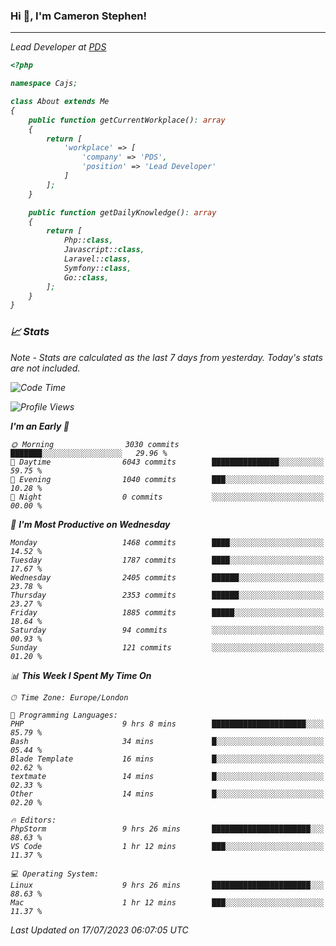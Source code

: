 ### Hi 👋, I'm Cameron Stephen!
<hr>
<p><em>Lead Developer at <a href="https://prindatasolutions.co.uk">PDS</a></p>


```php
<?php

namespace Cajs;

class About extends Me
{
    public function getCurrentWorkplace(): array
    {
        return [
            'workplace' => [
                'company' => 'PDS',
                'position' => 'Lead Developer'
            ]
        ];
    }

    public function getDailyKnowledge(): array
    {
        return [
            Php::class,
            Javascript::class,
            Laravel::class,
            Symfony::class,
            Go::class,
        ];
    }
}
```

### 📈 Stats
<p><em>Note - Stats are calculated as the last 7 days from yesterday. Today's stats are not included.</em></p>


<!--START_SECTION:waka-->
![Code Time](http://img.shields.io/badge/Code%20Time-3%2C461%20hrs%2022%20mins-blue)

![Profile Views](http://img.shields.io/badge/Profile%20Views-13-blue)

**I'm an Early 🐤** 

```text
🌞 Morning                3030 commits        ███████░░░░░░░░░░░░░░░░░░   29.96 % 
🌆 Daytime                6043 commits        ███████████████░░░░░░░░░░   59.75 % 
🌃 Evening                1040 commits        ███░░░░░░░░░░░░░░░░░░░░░░   10.28 % 
🌙 Night                  0 commits           ░░░░░░░░░░░░░░░░░░░░░░░░░   00.00 % 
```
📅 **I'm Most Productive on Wednesday** 

```text
Monday                   1468 commits        ████░░░░░░░░░░░░░░░░░░░░░   14.52 % 
Tuesday                  1787 commits        ████░░░░░░░░░░░░░░░░░░░░░   17.67 % 
Wednesday                2405 commits        ██████░░░░░░░░░░░░░░░░░░░   23.78 % 
Thursday                 2353 commits        ██████░░░░░░░░░░░░░░░░░░░   23.27 % 
Friday                   1885 commits        █████░░░░░░░░░░░░░░░░░░░░   18.64 % 
Saturday                 94 commits          ░░░░░░░░░░░░░░░░░░░░░░░░░   00.93 % 
Sunday                   121 commits         ░░░░░░░░░░░░░░░░░░░░░░░░░   01.20 % 
```


📊 **This Week I Spent My Time On** 

```text
🕑︎ Time Zone: Europe/London

💬 Programming Languages: 
PHP                      9 hrs 8 mins        █████████████████████░░░░   85.79 % 
Bash                     34 mins             █░░░░░░░░░░░░░░░░░░░░░░░░   05.44 % 
Blade Template           16 mins             █░░░░░░░░░░░░░░░░░░░░░░░░   02.62 % 
textmate                 14 mins             █░░░░░░░░░░░░░░░░░░░░░░░░   02.33 % 
Other                    14 mins             █░░░░░░░░░░░░░░░░░░░░░░░░   02.20 % 

🔥 Editors: 
PhpStorm                 9 hrs 26 mins       ██████████████████████░░░   88.63 % 
VS Code                  1 hr 12 mins        ███░░░░░░░░░░░░░░░░░░░░░░   11.37 % 

💻 Operating System: 
Linux                    9 hrs 26 mins       ██████████████████████░░░   88.63 % 
Mac                      1 hr 12 mins        ███░░░░░░░░░░░░░░░░░░░░░░   11.37 % 
```


 Last Updated on 17/07/2023 06:07:05 UTC
<!--END_SECTION:waka-->
